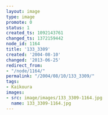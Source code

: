 ```yaml
---
layout: image
type: image
promote: 0
status: 1
created_ts: 1092143761
changed_ts: 1372159442
node_id: 1164
title: '133_3309'
created: '2004-08-10'
changed: '2013-06-25'
redirect_from:
- "/node/1164/"
permalink: "/2004/08/10/133_3309/"
tags:
- Kaikoura
images:
- src: image/images/133_3309-1164.jpg
  name: 133_3309-1164.jpg
---
```


